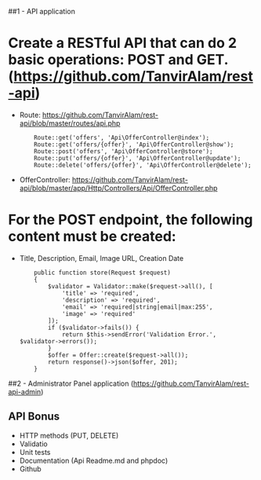 ##1 - API application

# Create a RESTful API that can do 2 basic operations: POST​ and GET​. (https://github.com/TanvirAlam/rest-api)

- Route:
  https://github.com/TanvirAlam/rest-api/blob/master/routes/api.php

  ```
      Route::get('offers', 'Api\OfferController@index');
      Route::get('offers/{offer}', 'Api\OfferController@show');
      Route::post('offers', 'Api\OfferController@store');
      Route::put('offers/{offer}', 'Api\OfferController@update');
      Route::delete('offers/{offer}', 'Api\OfferController@delete');
  ```

- OfferController:
  https://github.com/TanvirAlam/rest-api/blob/master/app/Http/Controllers/Api/OfferController.php

# For the POST​ endpoint, the following content must be created:

- Title, Description, Email, Image URL, Creation Date

  ```
      public function store(Request $request)
      {
          $validator = Validator::make($request->all(), [
              'title' => 'required',
              'description' => 'required',
              'email' => 'required|string|email|max:255',
              'image' => 'required'
          ]);
          if ($validator->fails()) {
              return $this->sendError('Validation Error.', $validator->errors());
          }
          $offer = Offer::create($request->all());
          return response()->json($offer, 201);
      }
  ```

##2 - Administrator Panel application (https://github.com/TanvirAlam/rest-api-admin)

## API Bonus

- HTTP methods (PUT, DELETE)
- Validatio
- Unit tests
- Documentation (Api Readme.md and phpdoc)
- Github
